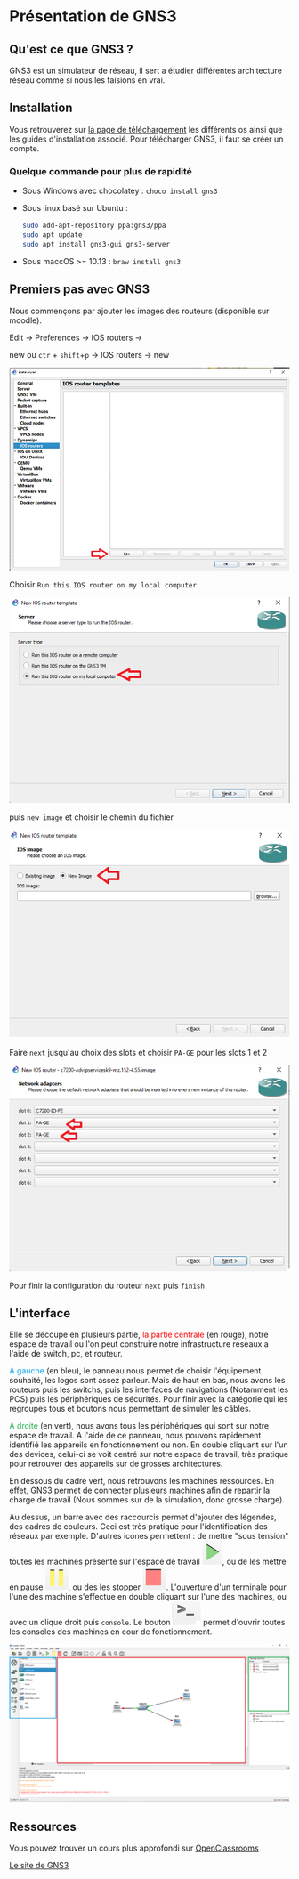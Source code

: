 # Présentation de GNS3

## Qu'est ce que GNS3 ?

GNS3 est un simulateur de réseau, il sert a étudier différentes architecture réseau comme si nous les faisions en vrai.

## Installation

Vous retrouverez sur [la page de téléchargement](https://www.gns3.com/software/download) les différents os ainsi que les guides d'installation associé. Pour télécharger GNS3, il faut se créer un compte. 

### Quelque commande pour plus de rapidité

- Sous Windows avec chocolatey : ``choco install gns3``

- Sous linux basé sur Ubuntu :  

  ```bash
  sudo add-apt-repository ppa:gns3/ppa
  sudo apt update                                
  sudo apt install gns3-gui gns3-server
  ```

- Sous maccOS >= 10.13 : ``braw install gns3``

## Premiers pas avec GNS3

Nous commençons par ajouter les images des routeurs (disponible sur moodle).  

Edit -> Preferences -> IOS routers ->  

new ou ``ctr`` + ``shift``+``p`` -> IOS routers -> new

![](img/addRoutersPannnel.png)  

Choisir ``Run this IOS router on my local computer`` 

![](img/addRoutersRunLocal.png)

puis ``new image`` et choisir le chemin du fichier

![](img/ImageChoice.png)

Faire ``next`` jusqu'au choix des slots et choisir ``PA-GE`` pour les slots 1 et 2 

![](img/addRoutersSlots.png) 

Pour finir la configuration du routeur ``next`` puis ``finish``

## L'interface

Elle se découpe en plusieurs partie,<span style="color:red"> la partie centrale </span> (en rouge), notre espace de travail ou l'on peut construire notre infrastructure réseaux a l'aide de switch, pc, et routeur.   

<span style="color:#00A2E8 ">A gauche</span> (en bleu), le panneau nous permet de choisir l'équipement souhaité, les logos sont assez parleur. Mais de haut en bas, nous avons les routeurs puis les switchs, puis les interfaces de navigations (Notamment les PCS) puis les périphériques de sécurités. Pour finir avec la catégorie qui les regroupes tous et boutons nous permettant de simuler les câbles.  

 <span style="color:#22B14C">A droite </span>(en vert), nous avons tous les périphériques qui sont sur notre espace de travail. A l'aide de ce panneau, nous pouvons rapidement identifié les appareils en fonctionnement ou non. En double cliquant sur l'un des devices, celui-ci se voit centré sur notre espace de travail, très pratique pour retrouver des appareils sur de grosses architectures.  

En dessous du cadre vert, nous retrouvons les machines ressources. En effet, GNS3 permet de connecter plusieurs machines afin de repartir la charge de travail (Nous sommes sur de la simulation, donc grosse charge).

Au dessus, un barre avec des raccourcis permet d'ajouter des légendes, des cadres de couleurs. Ceci est très pratique pour l'identification des réseaux par exemple. D'autres icones permettent :  de mettre "sous tension" toutes les machines présente sur l'espace de travail ![](img/PlayButton.png), ou de les mettre en pause ![](img/PauseButton.png), ou des les stopper ![](img/StopButton.png).
L'ouverture d'un terminale pour l'une des machine s'effectue en double cliquant sur l'une des machines, ou avec un clique droit puis ``console``. Le bouton ![](img/AllConsoleButton.png) permet d'ouvrir toutes les consoles des machines en cour de fonctionnement.



![](img/InterfaceComposent.png)

## Ressources

Vous pouvez trouver un cours plus approfondi sur [OpenClassrooms](https://openclassrooms.com/fr/courses/2581701-simulez-des-architectures-reseaux-avec-gns3)

[Le site de GNS3](https://www.gns3.com/)